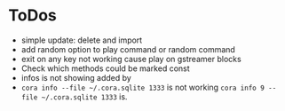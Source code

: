 ToDos
======

* simple update: delete and import
* add random option to play command or random command
* exit on any key not working cause play on gstreamer blocks
* Check which methods could be marked const
* infos is not showing added by
* `cora info --file ~/.cora.sqlite 1333` is not working
  `cora info 9 --file ~/.cora.sqlite 1333` is.
